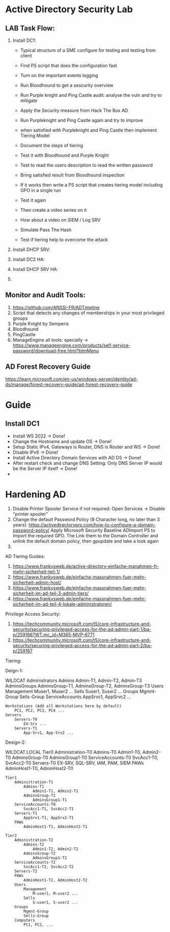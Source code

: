 # Active Directory Security Lab

## LAB Task Flow:

1. Install DC1:
	- Typical structure of a SME configure for testing and testing from client
	- Find PS script that does the configuration fast
	- Turn on the important events logging
	- Run Bloodhound to get a sescurity overview
	- Run Purple knight and Ping Castle audit: analyse the vuln and try to mitigate
	- Apply the Security measure from Hack The Box AD
	- Run Purpleknight and Ping Castle again and try to improve

	- when satisfied with Purpleknight and Ping Castle then implement Tiering Model
	- Document the steps of tiering
	- Test it with Bloodhound and Purple Knight
	- Test to read the users description to read the written password
	- Bring satisfied result from Bloodhound inspection

	- If it works then write a PS script that creates tiering model including GPO in a single run
	- Test it again
	- Then create a video series on it
	- How about a video on SIEM / Log SRV

	- Simulate Pass The Hash
	- Test if tiering help to overcome the attack


2. Install DHCP SRV:

3. Install DC2 HA:

4. Install DHCP SRV HA:

5.



## Monitor and Audit Tools:
1. https://github.com/ANSSI-FR/ADTimeline
2. Script that detects any changes of memberships in your most privileged groups
3. Purple Knight by Semperis
4. Bloodhound
5. PingCastle
6. ManageEngine all tools: specially -> https://www.manageengine.com/products/self-service-password/download-free.html?btmMenu

## AD Forest Recovery Guide
https://learn.microsoft.com/en-us/windows-server/identity/ad-ds/manage/forest-recovery-guide/ad-forest-recovery-guide


# Guide


## Install DC1

- Install WS 2022 -> Done!
- Change the Hostname and update OS -> Done!
- Setup Static IPv4, Gateways is Router, DNS is Router and WS -> Done!
- Disable IPv6 -> Done!
- Install Active Directory Domain Services with AD DS -> Done!
- After restart check and change DNS Setting: Only DNS Server IP would be the Server IP itself -> Done!
-


# Hardening AD

1. Disable Printer Spooler Service if not required: Open Services -> Disable "printer spooler"
2. Change the default Password Policy (8 Character long, no later than 3 years): https://activedirectorypro.com/how-to-configure-a-domain-password-policy/
   Apply Microsoft Security Baseline ADImport PS to Import the required GPO. The Link them to the Domain Controller and unlink the default domain policy, then gpupdate and take a look again
3.


AD Tiering Guides:
1. https://www.frankysweb.de/active-directory-einfache-manahmen-fr-mehr-sicherheit-teil-1/
2. https://www.frankysweb.de/einfache-massnahmen-fuer-mehr-sicherheit-admin-host/
3. https://www.frankysweb.de/einfache-massnahmen-fuer-mehr-sicherheit-im-ad-teil-3-admin-tiers/
4. https://www.frankysweb.de/einfache-massnahmen-fuer-mehr-sicherheit-im-ad-teil-4-lokale-administratoren/

Privilege Access Security:
1. https://techcommunity.microsoft.com/t5/core-infrastructure-and-security/securing-privileged-access-for-the-ad-admin-part-1/ba-p/259166?WT.mc_id=M365-MVP-6771
2. https://techcommunity.microsoft.com/t5/core-infrastructure-and-security/securing-privileged-access-for-the-ad-admin-part-2/ba-p/259167

Tiering:

Deign-1:

WILDCAT
	Administrators
		Admins
			Admin-T1, Admin-T2, Admin-T3 
		AdminsGroups
			AdminsGroup-T1, AdminsGroup-T2, AdminsGroup-T3
	Users
		Management
			Muser1, Muser2 ...
		Sells
			Suser1, Suser2 ...
		Groups
			Mgmnt-Group
			Sells-Group
	ServiceAccounts
		AppSrvc1, AppSrvc2 ...
		
	Workstations (Add all Workstations here by default)
		PC1, PC2, PC3, PC4 ...
	Servers
		Servers-T0
			EX-Srv ...
		Servers-T1
			App-Srv1, App-Srv2 ...

Design-2:

WILDCAT.LOCAL
	Tier0
		Administration-T0
			Admins-T0
				Admin1-T0, Admin2-T0
			AdminsGroup-T0
				AdminsGroup1-T0
		ServiceAccounts-T0
			SvcAcc1-T0, SvcAcc2-T0
		Servers-T0
			EX-SRV, SQL-SRV, IAM, PAM, SIEM
		PAWs
			AdminHost1-T0, AdminHost2-T0

	Tier1
		Administration-T1
			Admins-T1
				Admin1-T1, Admin2-T1
			AdminsGroup-T1
				AdminsGroup1-T1
		ServiceAccounts-T0
			SvcAcc1-T1, SvcAcc2-T1
		Servers-T1
			AppSrv1-T1, AppSrv2-T1
		PAWs
			AdminHost1-T1, AdminHost2-T1

	Tier2
		Administration-T2
			Admins-T2
				Admin1-T2, Admin2-T2
			AdminsGroup-T2
				AdminsGroup1-T2
		ServiceAccounts-T2
			SvcAcc1-T2, SvcAcc2-T2
		Servers-T2		
		PAWs
			AdminHost1-T2, AdminHost2-T2
		Users
			Management
				M-user1, M-user2 ...
			Sells
				S-user1, S-user2 ...
		Groups
			Mgmnt-Group
			Sells-Group
		Computers
			PC1, PC2, ...
			

